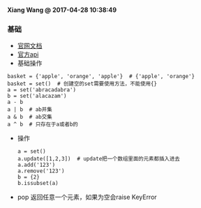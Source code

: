 #### Xiang Wang @ 2017-04-28 10:38:49

### 基础
* [官网文档](https://docs.python.org/3/tutorial/datastructures.html#sets)
* [官方api](https://docs.python.org/3/library/stdtypes.html#set-types-set-frozenset)
* 基础操作
```
basket = {'apple', 'orange', 'apple'}  # {'apple', 'orange'}
basket = set()  # 创建空的set需要使用方法，不能使用{}
a = set('abracadabra')
b = set('alacazam')
a - b
a | b  # ab并集
a & b  # ab交集
a ^ b  # 只存在于a或者b的
```

* 操作
    ```
    a = set()
    a.update([1,2,3])  # update把一个数组里面的元素都插入进去
    a.add('123')
    a.remove('123')
    b = {2}
    b.issubset(a)
    ```

* pop
返回任意一个元素，如果为空会raise KeyError

